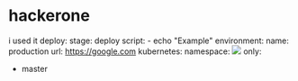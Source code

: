 # hackerone
i used it
deploy:
  stage: deploy
  script:
    - echo "Example"
  environment:
    name: production
    url: https://google.com
    kubernetes:
      namespace: <img src=x onerror=alert(1)>
  only:
  - master
